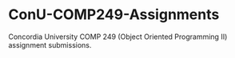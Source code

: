 # ConU-COMP249-Assignments
Concordia University COMP 249 (Object Oriented Programming II) assignment submissions. 
